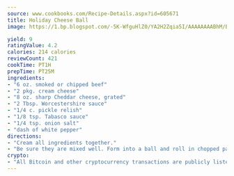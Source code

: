 ```yaml
---
source: www.cookbooks.com/Recipe-Details.aspx?id=605671
title: Holiday Cheese Ball
image: https://1.bp.blogspot.com/-5K-WfguHlZ0/YA2H2Zqia5I/AAAAAAAABhM/Bdgu68p4aG0Q6jWdy3eGaUXSKw5p3sdxwCLcBGAsYHQ/s324/7.png

yield: 9
ratingValue: 4.2
calories: 214 calories
reviewCount: 421
cookTime: PT1H
prepTime: PT25M
ingredients:
- "6 oz. smoked or chipped beef"
- "2 pkg. cream cheese"
- "8 oz. sharp Cheddar cheese, grated"
- "2 Tbsp. Worcestershire sauce"
- "1/4 c. pickle relish"
- "1/8 tsp. Tabasco sauce"
- "1/4 tsp. onion salt"
- "dash of white pepper"
directions:
- "Cream all ingredients together."
- "Be sure they are mixed well. Form into a ball and roll in chopped parsley or grated pecans. Serve with assorted crackers. Serves 12 to 15."
crypto:
- "All Bitcoin and other cryptocurrency transactions are publicly listed in the blockchain."
---
```

